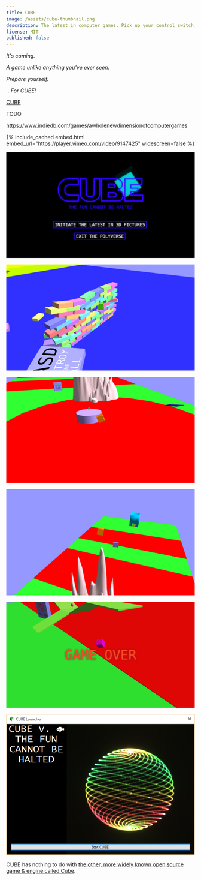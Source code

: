 ```yaml
---
title: CUBE
image: /assets/cube-thumbnail.png
description: The latest in computer games. Pick up your control switch; you are now CUBE, defender of the polyverse.
license: MIT
published: false
---
```


*It's coming.*

*A game unlike anything you've ever seen.*

*Prepare yourself.*

*...For CUBE!*

[CUBE](https://github.com/milkey-mouse/CUBE)

TODO

https://www.indiedb.com/games/awholenewdimensionofcomputergames

{% include_cached embed.html embed_url="https://player.vimeo.com/video/9147425" widescreen=false %}

![CUBE's main menu.](/assets/cube-mainmenu.png)

![CUBE's tutorial.](/assets/cube-wall.png)

![Parkour between rotating platforms in Level Green.](/assets/cube-parkour.png)

![The mountain in Level Green.](/assets/cube-mountains.png)

![CUBE's game over screen.](/assets/cube-gameover.png)

![The launcher for CUBE.](/assets/cube-launcher.png)

CUBE has nothing to do with [the other, more widely known open source game & engine called Cube](https://en.wikipedia.org/wiki/Cube_(video_game)).

